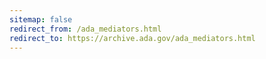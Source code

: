 ```yaml
---
sitemap: false 
redirect_from: /ada_mediators.html 
redirect_to: https://archive.ada.gov/ada_mediators.html 
---
```

